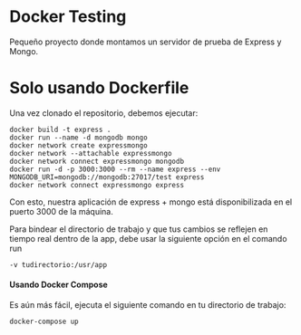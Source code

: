# Docker Testing

Pequeño proyecto donde montamos un servidor de prueba de Express y Mongo.

# Solo usando Dockerfile

Una vez clonado el repositorio, debemos ejecutar:

```shell
docker build -t express .
docker run --name -d mongodb mongo
docker network create expressmongo
docker network --attachable expressmongo
docker network connect expressmongo mongodb
docker run -d -p 3000:3000 --rm --name express --env MONGODB_URI=mongodb://mongodb:27017/test express
docker network connect expressmongo express
```
Con esto, nuestra aplicación de express + mongo está disponibilizada en el puerto 3000 de la máquina.

Para bindear el directorio de trabajo y que tus cambios se reflejen en tiempo real dentro de la app, debe usar la siguiente opción en el comando run
```shell
-v tudirectorio:/usr/app
```
#### Usando Docker Compose

Es aún más fácil, ejecuta el siguiente comando en tu directorio de trabajo:

```shell
docker-compose up
```